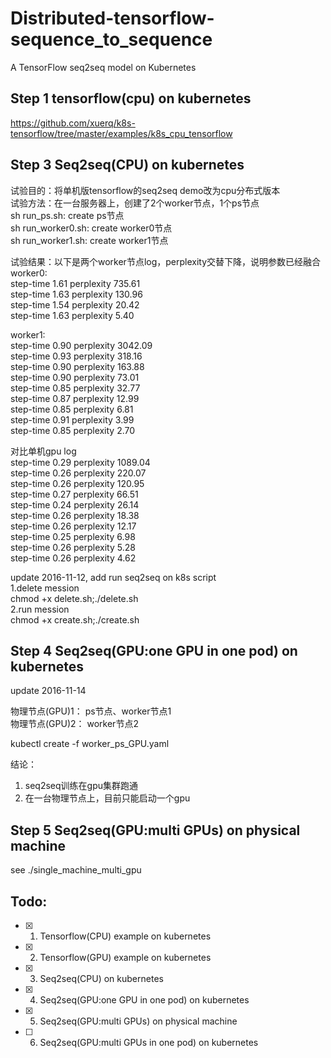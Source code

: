 # Distributed-tensorflow-sequence_to_sequence
A TensorFlow seq2seq model on Kubernetes

## Step 1 tensorflow(cpu) on kubernetes
https://github.com/xuerq/k8s-tensorflow/tree/master/examples/k8s_cpu_tensorflow

## Step 3 Seq2seq(CPU) on kubernetes
试验目的：将单机版tensorflow的seq2seq demo改为cpu分布式版本<br>
试验方法：在一台服务器上，创建了2个worker节点，1个ps节点<br>
   sh run_ps.sh: create ps节点<br>
   sh run_worker0.sh: create worker0节点<br>
   sh run_worker1.sh: create worker1节点<br>

试验结果：以下是两个worker节点log，perplexity交替下降，说明参数已经融合<br>
worker0:<br>
step-time 1.61 perplexity 735.61<br>
step-time 1.63 perplexity 130.96<br>
step-time 1.54 perplexity 20.42<br>
step-time 1.63 perplexity 5.40<br>

worker1:<br>
step-time 0.90 perplexity 3042.09<br>
step-time 0.93 perplexity 318.16<br>
step-time 0.90 perplexity 163.88<br>
step-time 0.90 perplexity 73.01<br>
step-time 0.85 perplexity 32.77<br>
step-time 0.87 perplexity 12.99<br>
step-time 0.85 perplexity 6.81<br>
step-time 0.91 perplexity 3.99<br>
step-time 0.85 perplexity 2.70<br>

对比单机gpu log<br>
step-time 0.29 perplexity 1089.04<br>
step-time 0.26 perplexity 220.07<br>
step-time 0.26 perplexity 120.95<br>
step-time 0.27 perplexity 66.51<br>
step-time 0.24 perplexity 26.14<br>
step-time 0.26 perplexity 18.38<br>
step-time 0.26 perplexity 12.17<br>
step-time 0.25 perplexity 6.98<br>
step-time 0.26 perplexity 5.28<br>
step-time 0.26 perplexity 4.62<br>

update 2016-11-12, add run seq2seq on k8s script<br>
1.delete mession<br>
  chmod +x delete.sh;./delete.sh<br>
2.run mession<br>
  chmod +x create.sh;./create.sh<br>

## Step 4 Seq2seq(GPU:one GPU in one pod) on kubernetes
update 2016-11-14<br>

物理节点(GPU)1： ps节点、worker节点1<br>
物理节点(GPU)2： worker节点2<br>

kubectl create -f worker_ps_GPU.yaml<br>

结论：<br>
1. seq2seq训练在gpu集群跑通<br>
2. 在一台物理节点上，目前只能启动一个gpu<br>

## Step 5 Seq2seq(GPU:multi GPUs) on physical machine
see ./single_machine_multi_gpu

## Todo:
- [x] 1. Tensorflow(CPU) example on kubernetes
- [x] 2. Tensorflow(GPU) example on kubernetes
- [x] 3. Seq2seq(CPU) on kubernetes
- [x] 4. Seq2seq(GPU:one GPU in one pod) on kubernetes
- [x] 5. Seq2seq(GPU:multi GPUs) on physical machine
- [ ] 6. Seq2seq(GPU:multi GPUs in one pod) on kubernetes

